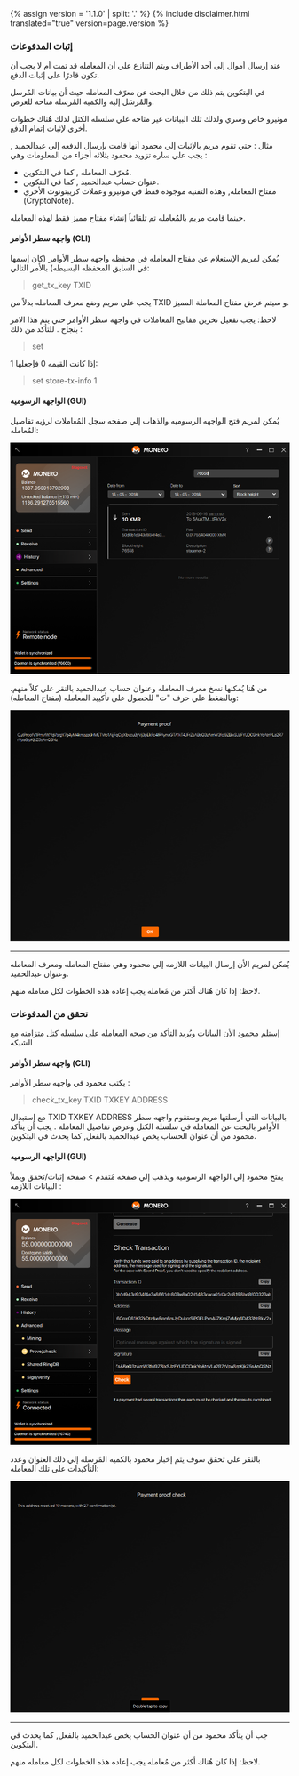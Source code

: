 {% assign version = '1.1.0' | split: '.' %}
{% include disclaimer.html translated="true" version=page.version %}
### إثبات المدفوعات

عند إرسال أموال إلى أحد الأطراف ويتم التنازع علي أن المعامله قد تمت أم لا يجب أن تكون قادرًا على إثبات الدفع.

في البتكوين يتم ذلك من خلال البحث عن معرّف المعامله حيث أن بيانات المُرسل والمُرسَل إليه والكميه المُرسله متاحه للعرض.

مونيرو خاص وسري ولذلك تلك البيانات غير متاحه علي سلسله الكتل لذلك هُناك خطوات أخري لإثبات إتمام الدفع.

مثال : حتي تقوم مريم بالإثبات إلي محمود أنها قامت بإرسال الدفعه إلي عبدالحميد , يجب علي ساره تزويد محمود بثلاثه أجزاء من المعلومات وهي :

- مُعرّف المعامله , كما في البتكوين.
- عنوان حساب عبدالحميد , كما في البتكوين.
- مفتاح المعامله, وهذه التقنيه موجوده فقط في مونيرو وعملات كريبتونوت الأخري (CryptoNote).

حينما قامت مريم بالمُعامله تم تلقائياً إنشاء مفتاح مميز فقط لهذه المعامله.

#### واجهه سطر الأوامر (CLI)

يُمكن لمريم الإستعلام عن مفتاح المعامله في محفظه واجهه سطر الأوامر (كان إسمها في السابق المحفظه البسيطه) بالأمر التالي:

> get_tx_key TXID

يجب علي مريم وضع معرف المعامله بدلاً من TXID و سيتم عرض مفتاح المعاملة المميز.

لاحظ: يجب تفعيل تخزين مفاتيح المعاملات في واجهه سطر الأوامر حتي يتم هذا الامر بنجاح . للتأكد من ذلك :

> set

إذا كانت القيمه 0 فإجعلها 1:

> set store-tx-info 1

#### الواجهه الرسوميه (GUI)

يُمكن لمريم فتح الواجهه الرسوميه والذهاب إلي صفحه سجل المُعاملات لرؤيه تفاصيل المُعامله:

![History](png/prove-payment/history.png)

من هُنا يُمكنها نسخ معرف المعامله وعنوان حساب عبدالحميد بالنقر علي كلاً منهم. وبالضغط علي حرف "ت" للحصول علي تأكييد المعامله (مفتاح المعامله):

![Payment proof](png/prove-payment/payment-proof.png)


---

يُمكن لمريم الأن إرسال البيانات اللازمه إلي محمود وهي مفتاح المعامله ومعرف المعامله وعنوان عبدالحميد.

لاحظ: إذا كان هُناك أكثر من مُعامله يجب إعاده هذه الخطوات لكل معامله منهم.

### تحقق من المدفوعات

إستلم محمود الأن البيانات ويُريد التأكد من صحه المعامله علي سلسله كتل متزامنه مع الشبكه

#### واجهه سطر الأوامر (CLI)

يكتب محمود في واجهه سطر الأوامر :

> check_tx_key TXID TXKEY ADDRESS

مع إستبدال TXID TXKEY ADDRESS  بالبيانات التي أرسلتها مريم وستقوم واجهه سطر الأوامر بالبحث عن المعامله في سلسله الكتل وعرض تفاصيل المعامله . يجب أن يتأكد محمود من أن عنوان الحساب يخص عبدالحميد بالفعل, كما يحدث في البتكوين.

#### الواجهه الرسوميه (GUI)

يفتح محمود إلي الواجهه الرسوميه ويذهب إلي صفحه مُتقدم > صفحه إثبات/تحقق ويملأ البيانات اللازمه :

![Check payment](png/prove-payment/check-payment.png)

بالنقر علي تحقق سوف يتم إخبار محمود بالكميه المُرسله إلي ذلك العنوان وعدد التأكيدات علي تلك المعامله:

![Payment checked](png/prove-payment/payment-checked.png)


---

جب أن يتأكد محمود من أن عنوان الحساب يخص عبدالحميد بالفعل, كما يحدث في البتكوين.

لاحظ: إذا كان هُناك أكثر من مُعامله يجب إعاده هذه الخطوات لكل معامله منهم.
